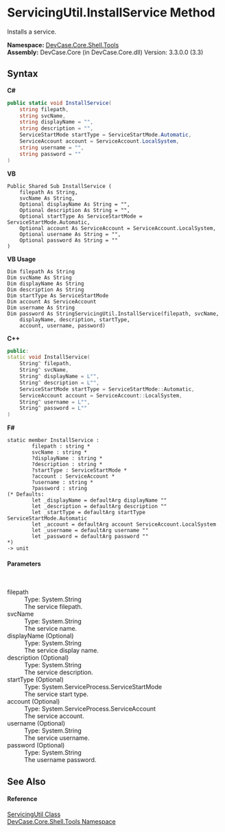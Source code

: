 # ServicingUtil.InstallService Method 
 

Installs a service.

**Namespace:**&nbsp;<a href="N_DevCase_Core_Shell_Tools">DevCase.Core.Shell.Tools</a><br />**Assembly:**&nbsp;DevCase.Core (in DevCase.Core.dll) Version: 3.3.0.0 (3.3)

## Syntax

**C#**<br />
``` C#
public static void InstallService(
	string filepath,
	string svcName,
	string displayName = "",
	string description = "",
	ServiceStartMode startType = ServiceStartMode.Automatic,
	ServiceAccount account = ServiceAccount.LocalSystem,
	string username = "",
	string password = ""
)
```

**VB**<br />
``` VB
Public Shared Sub InstallService ( 
	filepath As String,
	svcName As String,
	Optional displayName As String = "",
	Optional description As String = "",
	Optional startType As ServiceStartMode = ServiceStartMode.Automatic,
	Optional account As ServiceAccount = ServiceAccount.LocalSystem,
	Optional username As String = "",
	Optional password As String = ""
)
```

**VB Usage**<br />
``` VB Usage
Dim filepath As String
Dim svcName As String
Dim displayName As String
Dim description As String
Dim startType As ServiceStartMode
Dim account As ServiceAccount
Dim username As String
Dim password As StringServicingUtil.InstallService(filepath, svcName, 
	displayName, description, startType, 
	account, username, password)
```

**C++**<br />
``` C++
public:
static void InstallService(
	String^ filepath, 
	String^ svcName, 
	String^ displayName = L"", 
	String^ description = L"", 
	ServiceStartMode startType = ServiceStartMode::Automatic, 
	ServiceAccount account = ServiceAccount::LocalSystem, 
	String^ username = L"", 
	String^ password = L""
)
```

**F#**<br />
``` F#
static member InstallService : 
        filepath : string * 
        svcName : string * 
        ?displayName : string * 
        ?description : string * 
        ?startType : ServiceStartMode * 
        ?account : ServiceAccount * 
        ?username : string * 
        ?password : string 
(* Defaults:
        let _displayName = defaultArg displayName ""
        let _description = defaultArg description ""
        let _startType = defaultArg startType ServiceStartMode.Automatic
        let _account = defaultArg account ServiceAccount.LocalSystem
        let _username = defaultArg username ""
        let _password = defaultArg password ""
*)
-> unit 

```


#### Parameters
&nbsp;<dl><dt>filepath</dt><dd>Type: System.String<br />The service filepath.</dd><dt>svcName</dt><dd>Type: System.String<br />The service name.</dd><dt>displayName (Optional)</dt><dd>Type: System.String<br />The service display name.</dd><dt>description (Optional)</dt><dd>Type: System.String<br />The service description.</dd><dt>startType (Optional)</dt><dd>Type: System.ServiceProcess.ServiceStartMode<br />The service start type.</dd><dt>account (Optional)</dt><dd>Type: System.ServiceProcess.ServiceAccount<br />The service account.</dd><dt>username (Optional)</dt><dd>Type: System.String<br />The service username.</dd><dt>password (Optional)</dt><dd>Type: System.String<br />The username password.</dd></dl>

## See Also


#### Reference
<a href="T_DevCase_Core_Shell_Tools_ServicingUtil">ServicingUtil Class</a><br /><a href="N_DevCase_Core_Shell_Tools">DevCase.Core.Shell.Tools Namespace</a><br />
